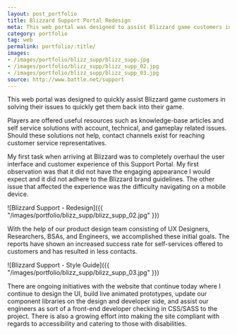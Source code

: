 ```yaml
---
layout: post_portfolio
title: Blizzard Support Portal Redesign
meta: This web portal was designed to assist Blizzard game customers in solving their issues to quickly get them back into the game.
category: portfolio
tag: web
permalink: portfolio/:title/
images: 
- /images/portfolio/blizz_supp/blizz_supp.jpg
- /images/portfolio/blizz_supp/blizz_supp_02.jpg
- /images/portfolio/blizz_supp/blizz_supp_03.jpg
source: http://www.battle.net/support
---
```


This web portal was designed to quickly assist Blizzard game customers in solving their issues to quickly get them back into their game.

Players are offered useful resources such as knowledge-base articles and self service solutions with account, technical, and gameplay related issues. Should these solutions not help, contact channels exist for reaching customer service representatives.

My first task when arriving at Blizzard was to completely overhaul the user interface and customer experience of this Support Portal. My first observation was that it did not have the engaging appearance I would expect and it did not adhere to the Blizzard brand guidelines. The other issue that affected the experience was the difficulty navigating on a mobile device.

![Blizzard Support - Redesign]({{ "/images/portfolio/blizz_supp/blizz_supp_02.jpg" }})

With the help of our product design team consisting of UX Designers, Researchers, BSAs, and Engineers, we accomplished these initial goals. The reports have shown an increased success rate for self-services offered to customers and has resulted in less contacts.

![Blizzard Support - Style Guide]({{ "/images/portfolio/blizz_supp/blizz_supp_03.jpg" }})

There are ongoing initiatives with the website that continue today where I continue to design the UI, build live animated prototypes, update our component libraries on the design and developer side, and assist our engineers as sort of a front-end developer checking in CSS/SASS to the project. There is also a growing effort into making the site compliant with regards to accessibility and catering to those with disabilities.
